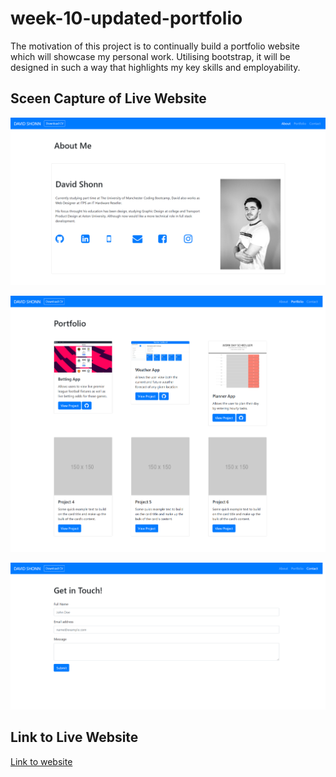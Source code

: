 # week-10-updated-portfolio

The motivation of this project is to continually build a portfolio website which will showcase my personal work. Utilising bootstrap, it will be designed in such a way that highlights my key skills and employability.

## Sceen Capture of Live Website

![WebPage ScreenCapture](./Assets/About-Capture.png/ "About Page Capture")

![WebPage ScreenCapture](./Assets/Portfolio-Capture.png/ "Portfolio Page Capture")

![WebPage ScreenCapture](./Assets/Contact-Capture.png/ "Contact Page Capture")

## Link to Live Website

[Link to website](https://davidlshonn.github.io/week-16-portfolio-update/ "My Portfolio") 
